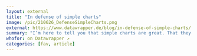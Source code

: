 ```yaml
---
layout: external
title: "In defense of simple charts"
image: /pic/210626_DefenseSimpleCharts.png
external: https://www.datawrapper.de/blog/in-defense-of-simple-charts/
summary: "I’m here to tell you that simple charts are great. That they’re necessary. Underappreciated. And that you should be proud of yourself if you create simple charts."
whofor: on Datawrapper ↗
categories: [fav, article]
---
```

